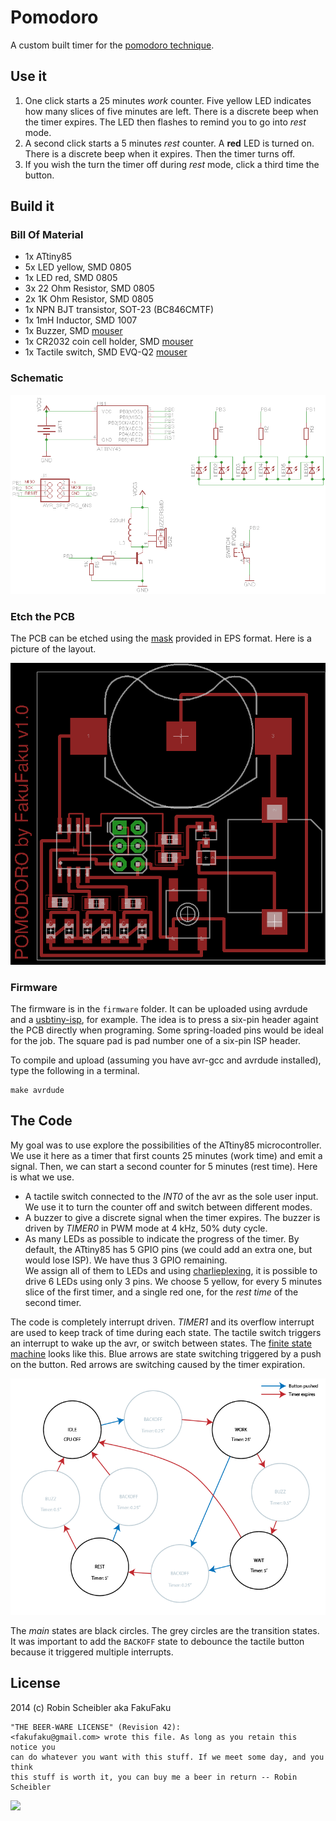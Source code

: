 Pomodoro
========

A custom built timer for the [pomodoro technique](http://pomodorotechnique.com/).

Use it
------

1. One click starts a 25 minutes _work_ counter. Five yellow LED indicates how
  many slices of five minutes are left. There is a discrete beep when the timer
  expires. The LED then flashes to remind you to go into _rest_ mode.
2. A second click starts a 5 minutes _rest_ counter. A **red** LED is turned on.
  There is a discrete beep when it expires. Then the timer turns off.
3. If you wish the turn the timer off during _rest_ mode, click a third time the button.

Build it
--------

### Bill Of Material

* 1x ATtiny85
* 5x LED yellow, SMD 0805
* 1x LED red, SMD 0805
* 3x 22 Ohm Resistor, SMD 0805
* 2x 1K Ohm Resistor, SMD 0805
* 1x NPN BJT transistor, SOT-23 (BC846CMTF)
* 1x 1mH Inductor, SMD 1007
* 1x Buzzer, SMD [mouser](http://www.mouser.com/ProductDetail/Kobitone/254-PB501-ROX/?qs=%2fha2pyFaduio21Wb3%2fEgDw7Itv2u2RCUk%252bCSGDldQmgXvX6wRiKaqw%3d%3d)
* 1x CR2032 coin cell holder, SMD [mouser](http://www.mouser.com/ProductDetail/Linx-Technologies/BAT-HLD-001/?qs=sGAEpiMZZMupuRtfu7GC%252bdEIlVvqTbq%252bJLMEoC1V420%3d)
* 1x Tactile switch, SMD EVQ-Q2 [mouser](http://www.mouser.com/ProductDetail/Panasonic/EVQ-Q2K03W/?qs=sGAEpiMZZMsgGjVA3toVBA4puZS2llK5hCEf4xZ%2f9rI%3d)

### Schematic

![](./Pomodoro_sch.png)

### Etch the PCB

The PCB can be etched using the [mask](Pomodoro_mask.eps) provided in EPS format.
Here is a picture of the layout.

![](./Pomodoro_brd.png)

### Firmware

The firmware is in the `firmware` folder. It can be uploaded using avrdude and
a [usbtiny-isp](https://www.sparkfun.com/products/9825), for example. The idea is
to press a six-pin header againt the PCB directly when programing. Some spring-loaded
pins would be ideal for the job. The square pad is pad number one of a six-pin ISP
header.

To compile and upload (assuming you have avr-gcc and avrdude installed), type the
following in a terminal.

    make avrdude


The Code
--------

My goal was to use explore the possibilities of the ATtiny85 microcontroller. We use it here
as a timer that first counts 25 minutes (work time) and emit a signal. Then, we can start a second
counter for 5 minutes (rest time). Here is what we use.

* A tactile switch connected to the _INT0_ of the avr as the sole user input. We use it
  to turn the counter off and switch between different modes.
* A buzzer to give a discrete signal when the timer expires. The buzzer is driven
    by _TIMER0_ in PWM mode at 4 kHz, 50% duty cycle.
* As many LEDs as possible to indicate the progress of the timer. By default,
    the ATtiny85 has 5 GPIO pins (we could add an extra one, but would lose ISP).
    We have thus 3 GPIO remaining.   
    We assign all of them to LEDs and using
    [charlieplexing](https://en.wikipedia.org/wiki/Charlieplexing), it is
    possible to drive 6 LEDs using only 3 pins. We choose 5 yellow, for every 5
    minutes slice of the first timer, and a single red one, for the _rest time_
    of the second timer.

The code is completely interrupt driven. _TIMER1_ and its overflow interrupt
are used to keep track of time during each state. The tactile switch triggers
an interrupt to wake up the avr, or switch between states. The [finite state
machine](https://en.wikipedia.org/wiki/Finite-state_machine) looks like this.
Blue arrows are state switching triggered by a push on the button. Red arrows
are switching caused by the timer expiration.

![](doc/pomodoro_fsm.png)

The _main_ states are black circles. The grey circles are the transition states.
It was important to add the `BACKOFF` state to debounce the tactile button because it triggered multiple interrupts.


License
-------

2014 (c) Robin Scheibler aka FakuFaku

    "THE BEER-WARE LICENSE" (Revision 42):
    <fakufaku@gmail.com> wrote this file. As long as you retain this notice you
    can do whatever you want with this stuff. If we meet some day, and you think
    this stuff is worth it, you can buy me a beer in return -- Robin Scheibler

![](https://upload.wikimedia.org/wikipedia/commons/d/d5/BeerWare_Logo.svg)

